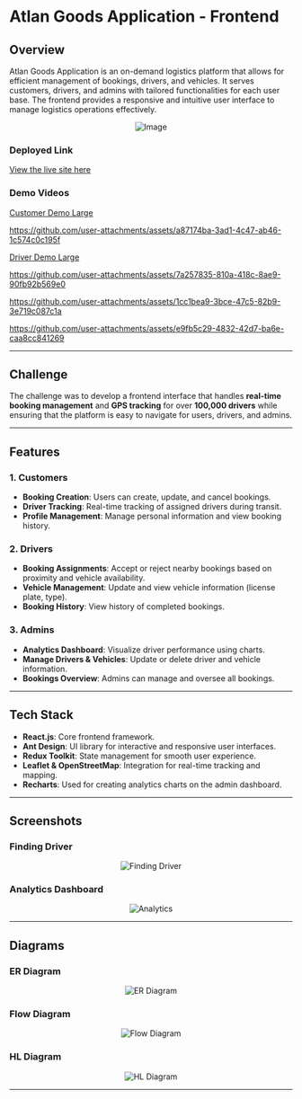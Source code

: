 # Atlan Goods Application - Frontend

## Overview

Atlan Goods Application is an on-demand logistics platform that allows for efficient management of bookings, drivers, and vehicles. It serves customers, drivers, and admins with tailored functionalities for each user base. The frontend provides a responsive and intuitive user interface to manage logistics operations effectively.

<p align="center">
  <img src="https://github.com/rishn/Atlan-Engineering-Internship-Task/blob/main/public/background2.png" alt="Image" />
</p>

### Deployed Link
[View the live site here](https://atlangoodsapplication.onrender.com) 

### Demo Videos

[Customer Demo Large](https://drive.google.com/file/d/11eqpj6rgl38MQGEf4spjDuZQw_aRzokh/view?usp=sharing)

https://github.com/user-attachments/assets/a87174ba-3ad1-4c47-ab46-1c574c0c195f

[Driver Demo Large](https://drive.google.com/file/d/1Db3AQhoqDR3Q75bCgTLdi2UCpIOQ1waO/view?usp=sharing)

https://github.com/user-attachments/assets/7a257835-810a-418c-8ae9-90fb92b569e0

https://github.com/user-attachments/assets/1cc1bea9-3bce-47c5-82b9-3e719c087c1a

https://github.com/user-attachments/assets/e9fb5c29-4832-42d7-ba6e-caa8cc841269

---

## Challenge

The challenge was to develop a frontend interface that handles **real-time booking management** and **GPS tracking** for over **100,000 drivers** while ensuring that the platform is easy to navigate for users, drivers, and admins.

---

## Features

### 1. Customers
- **Booking Creation**: Users can create, update, and cancel bookings.
- **Driver Tracking**: Real-time tracking of assigned drivers during transit.
- **Profile Management**: Manage personal information and view booking history.

### 2. Drivers
- **Booking Assignments**: Accept or reject nearby bookings based on proximity and vehicle availability.
- **Vehicle Management**: Update and view vehicle information (license plate, type).
- **Booking History**: View history of completed bookings.

### 3. Admins
- **Analytics Dashboard**: Visualize driver performance using charts.
- **Manage Drivers & Vehicles**: Update or delete driver and vehicle information.
- **Bookings Overview**: Admins can manage and oversee all bookings.

---

## Tech Stack

- **React.js**: Core frontend framework.
- **Ant Design**: UI library for interactive and responsive user interfaces.
- **Redux Toolkit**: State management for smooth user experience.
- **Leaflet & OpenStreetMap**: Integration for real-time tracking and mapping.
- **Recharts**: Used for creating analytics charts on the admin dashboard.

---

## Screenshots

### Finding Driver
<p align="center">
  <img src="https://github.com/rishn/Atlan-Engineering-Internship-Task/blob/main/outputs/finding_driver.png" alt="Finding Driver" />
</p>

### Analytics Dashboard
<p align="center">
  <img src="https://github.com/rishn/Atlan-Engineering-Internship-Task/blob/main/outputs/analytics.png" alt="Analytics" />
</p>

---

## Diagrams

### ER Diagram
<p align="center">
  <img src="https://github.com/rishn/Atlan-Engineering-Internship-Task/blob/main/diagrams/er_diagram.png" alt="ER Diagram" />
</p>

### Flow Diagram
<p align="center">
  <img src="https://github.com/rishn/Atlan-Engineering-Internship-Task/blob/main/diagrams/flow_diagram.png" alt="Flow Diagram" />
</p>

### HL Diagram
<p align="center">
  <img src="https://github.com/rishn/Atlan-Engineering-Internship-Task/blob/main/diagrams/hl_diagram.png" alt="HL Diagram" />
</p>


---